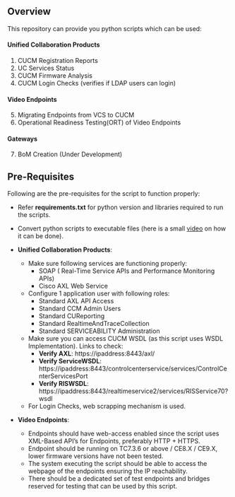## Overview
This repository can provide you python scripts which can be used:

#### Unified Collaboration Products
  1. CUCM Registration Reports
  2. UC Services Status
  3. CUCM Firmware Analysis
  4. CUCM Login Checks (verifies if LDAP users can login)
#### Video Endpoints
  5. Migrating Endpoints from VCS to CUCM
  6. Operational Readiness Testing(ORT) of Video Endpoints
#### Gateways
  7. BoM Creation (Under Development)

## Pre-Requisites
Following are the pre-requisites for the script to function properly:

 - Refer **requirements.txt** for python version and libraries required to run the scripts.
 - Convert python scripts to executable files (here is a small [video](https://www.youtube.com/watch?v=lOIJIk_maO4) on how it can be done).
 - **Unified Collaboration Products**:
    - Make sure following services are functioning properly:
        - SOAP ( Real-Time Service APIs and Performance Monitoring APIs)
        - Cisco AXL Web Service
    - Configure 1 application user with following roles:
        - Standard AXL API Access
        - Standard CCM Admin Users
        - Standard CUReporting
        - Standard RealtimeAndTraceCollection
        - Standard SERVICEABILITY Administration
    - Make sure you can access CUCM WSDL (as this script uses WSDL Implementation). Links to check:
        - **Verify AXL**: https://ipaddress:8443/axl/
        - **Verify ServiceWSDL**: https://ipaddress:8443/controlcenterservice/services/ControlCenterServicesPort
        - **Verify RISWSDL**: https://ipaddress:8443/realtimeservice2/services/RISService70?wsdl
    - For Login Checks, web scrapping mechanism is used.
  
  - **Video Endpoints**:
    - Endpoints should have web-access enabled since the script uses XML-Based API’s for Endpoints, preferably HTTP + HTTPS.
    - Endpoint should be running on TC7.3.6 or above / CE8.X / CE9.X, lower firmware versions have not been tested.
    - The system executing the script should be able to access the webpage of the endpoints ensuring the IP reachability.
    - There should be a dedicated set of test endpoints and bridges reserved for testing that can be used by this script.


  
        
 
 
  
